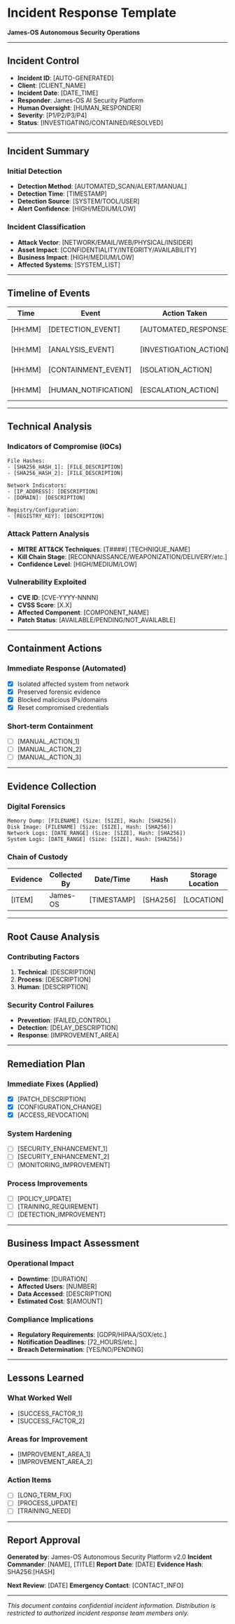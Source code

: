 # Incident Response Template
**James-OS Autonomous Security Operations**

---

## Incident Control
- **Incident ID**: [AUTO-GENERATED]
- **Client**: [CLIENT_NAME]
- **Incident Date**: [DATE_TIME]
- **Responder**: James-OS AI Security Platform
- **Human Oversight**: [HUMAN_RESPONDER]
- **Severity**: [P1/P2/P3/P4]
- **Status**: [INVESTIGATING/CONTAINED/RESOLVED]

---

## Incident Summary

### Initial Detection
- **Detection Method**: [AUTOMATED_SCAN/ALERT/MANUAL]
- **Detection Time**: [TIMESTAMP]
- **Detection Source**: [SYSTEM/TOOL/USER]
- **Alert Confidence**: [HIGH/MEDIUM/LOW]

### Incident Classification
- **Attack Vector**: [NETWORK/EMAIL/WEB/PHYSICAL/INSIDER]
- **Asset Impact**: [CONFIDENTIALITY/INTEGRITY/AVAILABILITY]
- **Business Impact**: [HIGH/MEDIUM/LOW]
- **Affected Systems**: [SYSTEM_LIST]

---

## Timeline of Events

| Time | Event | Action Taken | Actor |
|------|-------|--------------|-------|
| [HH:MM] | [DETECTION_EVENT] | [AUTOMATED_RESPONSE] | James-OS |
| [HH:MM] | [ANALYSIS_EVENT] | [INVESTIGATION_ACTION] | James-OS |
| [HH:MM] | [CONTAINMENT_EVENT] | [ISOLATION_ACTION] | James-OS |
| [HH:MM] | [HUMAN_NOTIFICATION] | [ESCALATION_ACTION] | James-OS |

---

## Technical Analysis

### Indicators of Compromise (IOCs)
```
File Hashes:
- [SHA256_HASH_1]: [FILE_DESCRIPTION]
- [SHA256_HASH_2]: [FILE_DESCRIPTION]

Network Indicators:
- [IP_ADDRESS]: [DESCRIPTION]
- [DOMAIN]: [DESCRIPTION]

Registry/Configuration:
- [REGISTRY_KEY]: [DESCRIPTION]
```

### Attack Pattern Analysis
- **MITRE ATT&CK Techniques**: [T####] [TECHNIQUE_NAME]
- **Kill Chain Stage**: [RECONNAISSANCE/WEAPONIZATION/DELIVERY/etc.]
- **Confidence Level**: [HIGH/MEDIUM/LOW]

### Vulnerability Exploited
- **CVE ID**: [CVE-YYYY-NNNN]
- **CVSS Score**: [X.X]
- **Affected Component**: [COMPONENT_NAME]
- **Patch Status**: [AVAILABLE/PENDING/NOT_AVAILABLE]

---

## Containment Actions

### Immediate Response (Automated)
- [x] Isolated affected system from network
- [x] Preserved forensic evidence
- [x] Blocked malicious IPs/domains
- [x] Reset compromised credentials

### Short-term Containment
- [ ] [MANUAL_ACTION_1]
- [ ] [MANUAL_ACTION_2]
- [ ] [MANUAL_ACTION_3]

---

## Evidence Collection

### Digital Forensics
```
Memory Dump: [FILENAME] (Size: [SIZE], Hash: [SHA256])
Disk Image: [FILENAME] (Size: [SIZE], Hash: [SHA256])
Network Logs: [DATE_RANGE] (Size: [SIZE], Hash: [SHA256])
System Logs: [DATE_RANGE] (Size: [SIZE], Hash: [SHA256])
```

### Chain of Custody
| Evidence | Collected By | Date/Time | Hash | Storage Location |
|----------|--------------|-----------|------|------------------|
| [ITEM] | James-OS | [TIMESTAMP] | [SHA256] | [LOCATION] |

---

## Root Cause Analysis

### Contributing Factors
1. **Technical**: [DESCRIPTION]
2. **Process**: [DESCRIPTION]
3. **Human**: [DESCRIPTION]

### Security Control Failures
- **Prevention**: [FAILED_CONTROL]
- **Detection**: [DELAY_DESCRIPTION]
- **Response**: [IMPROVEMENT_AREA]

---

## Remediation Plan

### Immediate Fixes (Applied)
- [x] [PATCH_DESCRIPTION]
- [x] [CONFIGURATION_CHANGE]
- [x] [ACCESS_REVOCATION]

### System Hardening
- [ ] [SECURITY_ENHANCEMENT_1]
- [ ] [SECURITY_ENHANCEMENT_2]
- [ ] [MONITORING_IMPROVEMENT]

### Process Improvements
- [ ] [POLICY_UPDATE]
- [ ] [TRAINING_REQUIREMENT]
- [ ] [DETECTION_IMPROVEMENT]

---

## Business Impact Assessment

### Operational Impact
- **Downtime**: [DURATION]
- **Affected Users**: [NUMBER]
- **Data Accessed**: [DESCRIPTION]
- **Estimated Cost**: $[AMOUNT]

### Compliance Implications
- **Regulatory Requirements**: [GDPR/HIPAA/SOX/etc.]
- **Notification Deadlines**: [72_HOURS/etc.]
- **Breach Determination**: [YES/NO/PENDING]

---

## Lessons Learned

### What Worked Well
- [SUCCESS_FACTOR_1]
- [SUCCESS_FACTOR_2]

### Areas for Improvement
- [IMPROVEMENT_AREA_1]
- [IMPROVEMENT_AREA_2]

### Action Items
- [ ] [LONG_TERM_FIX]
- [ ] [PROCESS_UPDATE]
- [ ] [TRAINING_NEED]

---

## Report Approval

**Generated by**: James-OS Autonomous Security Platform v2.0
**Incident Commander**: [NAME], [TITLE]
**Report Date**: [DATE]
**Evidence Hash**: SHA256:[HASH]

**Next Review**: [DATE]
**Emergency Contact**: [CONTACT_INFO]

---

*This document contains confidential incident information. Distribution is restricted to authorized incident response team members only.*